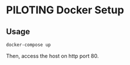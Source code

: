 # PILOTING Docker Setup

## Usage

```bash
docker-compose up
```

Then, access the host on http port 80.
